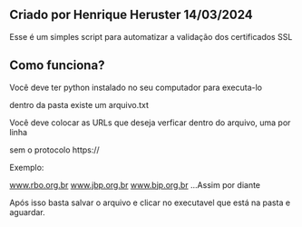 ## Criado por Henrique Heruster 14/03/2024

Esse é um simples script para automatizar a validação dos certificados SSL 

## Como funciona?

Você deve ter python instalado no seu computador para executa-lo

dentro da pasta existe um arquivo.txt

Você deve colocar as URLs que deseja verficar dentro do arquivo, uma por linha

sem o protocolo https://

Exemplo:

www.rbo.org.br
www.jbp.org.br
www.bjp.org.br
...Assim por diante

Após isso basta salvar o arquivo e clicar no executavel que está na pasta e aguardar.
